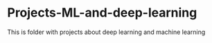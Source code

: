 # Projects-ML-and-deep-learning
This is folder with projects about deep learning and machine learning
